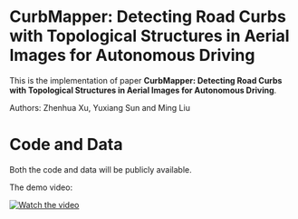 # CurbMapper: Detecting Road Curbs with Topological Structures in Aerial Images for Autonomous Driving
This is the implementation of paper **CurbMapper: Detecting Road Curbs with Topological Structures in Aerial Images for Autonomous Driving**.

Authors: Zhenhua Xu, Yuxiang Sun and Ming Liu

# Code and Data

Both the code and data will be publicly available.

The demo video:
 
[![Watch the video](https://img.youtube.com/vi/f7lMUyN2AOA/0.jpg)](https://youtu.be/hvHEPV4i1vo)

